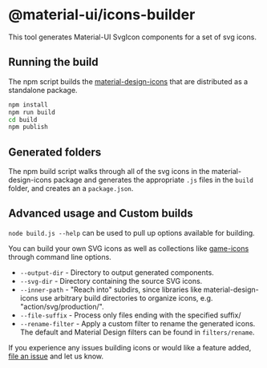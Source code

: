 # @material-ui/icons-builder

This tool generates Material-UI SvgIcon components for a set of svg icons.

## Running the build

The npm script builds the [material-design-icons](https://github.com/google/material-design-icons)
that are distributed as a standalone package.

```sh
npm install
npm run build
cd build
npm publish
```

## Generated folders

The npm build script walks through all of the svg icons in the material-design-icons package
 and generates the appropriate `.js` files in the `build` folder, and creates an a `package.json`.

## Advanced usage and Custom builds

`node build.js --help` can be used to pull up options available for building.

You can build your own SVG icons as well as collections like [game-icons](http://game-icons.net/)
through command line options.

* `--output-dir` - Directory to output generated components.
* `--svg-dir` - Directory containing the source SVG icons.
* `--inner-path` - "Reach into" subdirs, since libraries like material-design-icons
  use arbitrary build directories to organize icons, e.g. "action/svg/production/".
* `--file-suffix` - Process only files ending with the specified suffix/
* `--rename-filter`  - Apply a custom filter to rename the generated icons.
  The default and Material Design filters can be found in `filters/rename`.

If you experience any issues building icons or would like a feature added,
[file an issue](https://github.com/mui-org/material-ui/issues) and let us
know.
